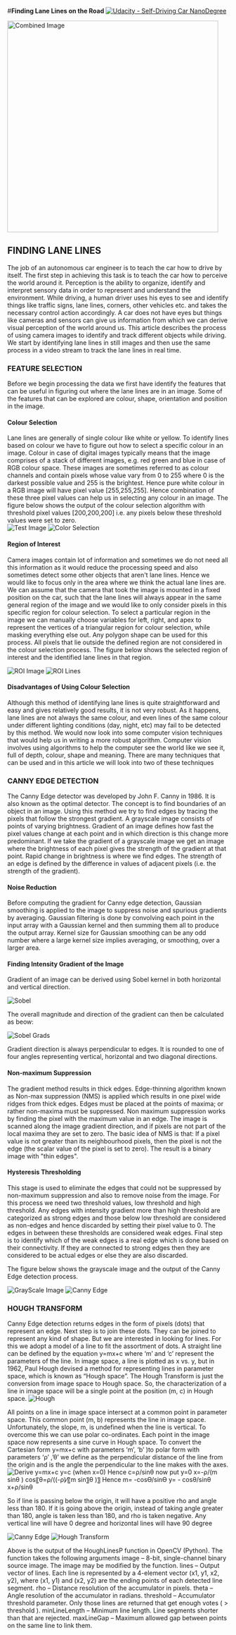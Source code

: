 #**Finding Lane Lines on the Road** 
[![Udacity - Self-Driving Car NanoDegree](https://s3.amazonaws.com/udacity-sdc/github/shield-carnd.svg)](http://www.udacity.com/drive)

<img src="laneLines_thirdPass.jpg" width="480" alt="Combined Image" />

## FINDING LANE LINES 
The job of an autonomous car engineer is to teach the car how to drive by itself. The first step in achieving this task is to teach the car how to perceive the world around it. Perception is the ability to organize, identify and interpret sensory data in order to represent and understand the environment. While driving, a human driver uses his eyes to see and identify things like traffic signs, lane lines, corners, other vehicles etc. and takes the necessary control action accordingly. A car does not have eyes but things like cameras and sensors can give us information from which we can derive visual perception of the world around us. This article describes the process of using camera images to identify and track different objects while driving. We start by identifying lane lines in still images and then use the same process in a video stream to track the lane lines in real time. 

### FEATURE SELECTION
Before we begin processing the data we first have identify the features that can be useful in figuring out where the lane lines are in an image. Some of the features that can be explored are colour, shape, orientation and position in the image. 

#### Colour Selection
Lane lines are generally of single colour like white or yellow. To identify lines based on colour we have to figure out how to select a specific colour in an image. Colour in case of digital images typically means that the image comprises of a stack of different images, e.g. red green and blue in case of RGB colour space. These images are sometimes referred to as colour channels and contain pixels whose value vary from 0 to 255 where 0 is the darkest possible value and 255 is the brightest. Hence pure white colour in a RGB image will have pixel value [255,255,255]. Hence combination of these three pixel values can help us in selecting any colour in an image. The figure below shows the output of the colour selection algorithm with threshold pixel values [200,200,200] i.e. any pixels below these threshold values were set to zero.    
![Test Image](https://github.com/namansnegi/Lane-Lines/blob/master/images/1.png) 
![Color Selection](https://github.com/namansnegi/Lane-Lines/blob/master/images/2.png)
#### Region of Interest
Camera images contain lot of information and sometimes we do not need all this information as it would reduce the processing speed and also sometimes detect some other objects that aren't lane lines. Hence we would like to focus only in the area where we think the actual lane lines are. We can assume that the camera that took the image is mounted in a fixed position on the car, such that the lane lines will always appear in the same general region of the image and we would like to only consider pixels in this specific region for colour selection. 
To select a particular region in the image we can manually choose variables for left, right, and apex to represent the vertices of a triangular region for colour selection, while masking everything else out. Any polygon shape can be used for this process. All pixels that lie outside the defined region are not considered in the colour selection process. The figure below shows the selected region of interest and the identified lane lines in that region.

![ROI Image](https://github.com/namansnegi/Lane-Lines/blob/master/images/3.png) 
![ROI Lines](https://github.com/namansnegi/Lane-Lines/blob/master/images/4.png)

#### Disadvantages of Using Colour Selection
Although this method of identifying lane lines is quite straightforward and easy and gives relatively good results, it is not very robust. As it happens, lane lines are not always the same colour, and even lines of the same colour under different lighting conditions (day, night, etc) may fail to be detected by this method. We would now look into some computer vision techniques that would help us in writing a more robust algorithm. Computer vision involves using algorithms to help the computer see the world like we see it, full of depth, colour, shape and meaning. There are many techniques that can be used and in this article we will look into two of these techniques

### CANNY EDGE DETECTION
The Canny Edge detector was developed by John F. Canny in 1986. It is also known as the optimal detector. The concept is to find boundaries of an object in an image. Using this method we try to find edges by tracing the pixels that follow the strongest gradient. A grayscale image consists of points of varying brightness. Gradient of an image defines how fast the pixel values change at each point and in which direction is this change more predominant.  If we take the gradient of a grayscale image we get an image where the brightness of each pixel gives the strength of the gradient at that point. Rapid change in brightness is where we find edges. The strength of an edge is defined by the difference in values of adjacent pixels (i.e. the strength of the gradient).

#### Noise Reduction
Before computing the gradient for Canny edge detection, Gaussian smoothing is applied to the image to suppress noise and spurious gradients by averaging. Gaussian filtering is done by convolving each point in the input array with a Gaussian kernel and then summing them all to produce the output array. Kernel size for Gaussian smoothing can be any odd number where a large kernel size implies averaging, or smoothing, over a larger area. 

#### Finding Intensity Gradient of the Image
Gradient of an image can be derived using Sobel kernel in both horizontal and vertical direction. 

![Sobel](https://github.com/namansnegi/Lane-Lines/blob/master/images/10.png) 

The overall magnitude and direction of the gradient can then be calculated as beow:

![Sobel Grads](https://github.com/namansnegi/Lane-Lines/blob/master/images/11.png)

Gradient direction is always perpendicular to edges. It is rounded to one of four angles representing vertical, horizontal and two diagonal directions.

#### Non-maximum Suppression
The gradient method results in thick edges. Edge-thinning algorithm known as Non-max suppression (NMS) is applied which results in one pixel wide ridges from thick edges.  Edges must be placed at the points of maxima; or rather non-maxima must be suppressed. Non maximum suppression works by finding the pixel with the maximum value in an edge. The image is scanned along the image gradient direction, and if pixels are not part of the local maxima they are set to zero. The basic idea of NMS is that: If a pixel value is not greater than its neighbourhood pixels, then the pixel is not the edge (the scalar value of the pixel is set to zero).  The result is a binary image with "thin edges".

#### Hysteresis Thresholding
This stage is used to eliminate the edges that could not be suppressed by non-maximum suppression and also to remove noise from the image. For this process we need two threshold values, low threshold and high threshold. Any edges with intensity gradient more than high threshold are categorized as strong edges and those below low threshold are considered as non-edges and hence discarded by setting their pixel value to 0. The edges in between these thresholds are considered weak edges.  Final step is to identify which of the weak edges is a real edge which is done based on their connectivity. If they are connected to strong edges then they are considered to be actual edges or else they are also discarded.

The figure below shows the grayscale image and the output of the Canny Edge detection process. 

![GrayScale Image](https://github.com/namansnegi/Lane-Lines/blob/master/images/5.png) 
![Canny Edge](https://github.com/namansnegi/Lane-Lines/blob/master/images/6.png)
 	 
### HOUGH TRANSFORM
Canny Edge detection returns edges in the form of pixels (dots) that represent an edge. Next step is to join these dots. They can be joined to represent any kind of shape. But we are interested in looking for lines. For this we adopt a model of a line to fit the assortment of dots. A straight line can be defined by the equation y=mx+c where ‘m’ and ‘c’ represent the parameters of the line. In image space, a line is plotted as x vs. y, but in 1962, Paul Hough devised a method for representing lines in parameter space, which is known as “Hough space”.  The Hough Transform is just the conversion from image space to Hough space. So, the characterization of a line in image space will be a single point at the position (m, c) in Hough space.
![Hough](https://github.com/namansnegi/Lane-Lines/blob/master/images/9.png) 	

All points on a line in image space intersect at a common point in parameter space. This common point (m, b) represents the line in image space. Unfortunately, the slope, m, is undefined when the line is vertical. To overcome this we can use polar co-ordinates. Each point in the image space now represents a sine curve in Hough space. 
To convert the Cartesian form y=mx+c with parameters ‘m’, ‘b’ )to polar form with parameters ‘ρ’ ,’θ’ we define  as the perpendicular distance of the line from the origin and is the angle the perpendicular to the line makes with the axes. 
![Derive](https://github.com/namansnegi/Lane-Lines/blob/master/images/8.png) 
y=mx+c
y=c (when x=0)
Hence c=ρ/sin⁡θ 
now put y=0
x=-ρ/(m sin⁡θ )
cos⁡〖θ=ρ/((-ρ)⁄〖m sin〗⁡θ )〗
Hence m= -cos⁡Ө/sin⁡Ө 
y= -   cos⁡θ/sin⁡θ   x+ρ/sin⁡θ 

So if line is passing below the origin, it will have a positive rho and angle less than 180. If it is going above the origin, instead of taking angle greater than 180, angle is taken less than 180, and rho is taken negative. Any vertical line will have 0 degree and horizontal lines will have 90 degree

![Canny Edge](https://github.com/namansnegi/Lane-Lines/blob/master/images/6.png) 
![Hough Transform](https://github.com/namansnegi/Lane-Lines/blob/master/images/7.png) 

Above is the output of the HoughLinesP function in OpenCV (Python). The function takes the following arguments
	image – 8-bit, single-channel binary source image. The image may be modified by the function.
	lines – Output vector of lines. Each line is represented by a 4-element vector (x1, y1, x2, y2), where  (x1, y1) and (x2, y2)  are the ending points of each detected line segment.
	rho – Distance resolution of the accumulator in pixels.
	theta – Angle resolution of the accumulator in radians.
	threshold – Accumulator threshold parameter. Only those lines are returned that get enough votes ( > threshold ).
	minLineLength – Minimum line length. Line segments shorter than that are rejected.
	maxLineGap – Maximum allowed gap between points on the same line to link them.





